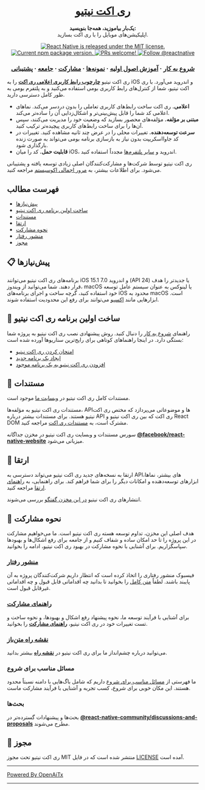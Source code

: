 <h1 align="center">
  <a href="https://reactnative.dev/">
    ری اکت نیتیو
  </a>
</h1>

<p align="center">
  <strong>یک‌بار بیاموزید، همه‌جا بنویسید:</strong><br>
  اپلیکیشن‌های موبایل را با ری اکت بسازید.
</p>

<p align="center">
  <a href="https://github.com/facebook/react-native/blob/HEAD/LICENSE">
    <img src="https://img.shields.io/badge/license-MIT-blue.svg" alt="React Native is released under the MIT license." />
  </a>
  <a href="https://www.npmjs.org/package/react-native">
    <img src="https://img.shields.io/npm/v/react-native?color=brightgreen&label=npm%20package" alt="Current npm package version." />
  </a>
  <a href="https://reactnative.dev/docs/contributing">
    <img src="https://img.shields.io/badge/PRs-welcome-brightgreen.svg" alt="PRs welcome!" />
  </a>
  <a href="https://twitter.com/intent/follow?screen_name=reactnative">
    <img src="https://img.shields.io/twitter/follow/reactnative.svg?label=Follow%20@reactnative" alt="Follow @reactnative" />
  </a>
</p>

<h3 align="center">
  <a href="https://reactnative.dev/docs/getting-started">شروع به کار</a>
  <span> · </span>
  <a href="https://reactnative.dev/docs/tutorial">آموزش اصول اولیه</a>
  <span> · </span>
  <a href="https://reactnative.dev/showcase">نمونه‌ها</a>
  <span> · </span>
  <a href="https://reactnative.dev/docs/contributing">مشارکت</a>
  <span> · </span>
  <a href="https://reactnative.dev/help">جامعه</a>
  <span> · </span>
  <a href="https://github.com/facebook/react-native/blob/HEAD/.github/SUPPORT.md">پشتیبانی</a>
</h3>

ری اکت نیتیو [**چارچوب رابط کاربری اعلامی ری اکت**][r] را به iOS و اندروید می‌آورد. با ری اکت نیتیو، شما از کنترل‌های رابط کاربری بومی استفاده می‌کنید و به پلتفرم بومی به طور کامل دسترسی دارید.

- **اعلامی.** ری اکت ساخت رابط‌های کاربری تعاملی را بدون دردسر می‌کند. نماهای اعلامی کد شما را قابل پیش‌بینی‌تر و اشکال‌زدایی آن را ساده‌تر می‌کند.
- **مبتنی بر مؤلفه.** مؤلفه‌های محصور بسازید که وضعیت خود را مدیریت می‌کنند، سپس آن‌ها را برای ساخت رابط‌های کاربری پیچیده‌تر ترکیب کنید.
- **سرعت توسعه‌دهنده.** تغییرات محلی را در عرض چند ثانیه مشاهده کنید. تغییرات در کد جاوااسکریپت بدون نیاز به بازسازی برنامه بومی می‌تواند به صورت زنده بارگذاری شود.
- **قابلیت حمل.** کد را میان iOS، اندروید و [سایر پلتفرم‌ها][p] مجدداً استفاده کنید.

ری اکت نیتیو توسط شرکت‌ها و مشارکت‌کنندگان اصلی زیادی توسعه یافته و پشتیبانی می‌شود. برای اطلاعات بیشتر، به [مرور اجمالی اکوسیستم][e] مراجعه کنید.

[r]: https://react.dev/
[p]: https://reactnative.dev/docs/out-of-tree-platforms
[e]: https://github.com/facebook/react-native/blob/HEAD/ECOSYSTEM.md

## فهرست مطالب

- [پیش‌نیازها](#-requirements)
- [ساخت اولین برنامه ری اکت نیتیو](#-building-your-first-react-native-app)
- [مستندات](#-documentation)
- [ارتقا](#-upgrading)
- [نحوه مشارکت](#-how-to-contribute)
- [منشور رفتار](#code-of-conduct)
- [مجوز](#-license)

## 📋 پیش‌نیازها

برنامه‌های ری اکت نیتیو می‌توانند iOS 15.1 و اندروید 7.0 (API 24) یا جدیدتر را هدف قرار دهند. شما می‌توانید از ویندوز، macOS یا لینوکس به عنوان سیستم عامل توسعه خود استفاده کنید، گرچه ساخت و اجرای برنامه‌های iOS محدود به macOS است. ابزارهایی مانند [اکسپو](https://expo.dev) می‌توانند برای رفع این محدودیت استفاده شوند.

## 🎉 ساخت اولین برنامه ری اکت نیتیو

راهنمای [شروع به کار](https://reactnative.dev/docs/getting-started) را دنبال کنید. روش پیشنهادی نصب ری اکت نیتیو به پروژه شما بستگی دارد. در اینجا راهنماهای کوتاهی برای رایج‌ترین سناریوها آورده شده است:

- [امتحان کردن ری اکت نیتیو][hello-world]
- [ایجاد یک برنامه جدید][new-app]
- [افزودن ری اکت نیتیو به یک برنامه موجود][existing]

[hello-world]: https://snack.expo.dev/@samples/hello-world
[new-app]: https://reactnative.dev/docs/getting-started
[existing]: https://reactnative.dev/docs/integration-with-existing-apps

## 📖 مستندات

مستندات کامل ری اکت نیتیو در [وبسایت ما][docs] موجود است.

مستندات ری اکت نیتیو به مؤلفه‌ها، APIها و موضوعاتی می‌پردازد که مختص ری اکت نیتیو هستند. برای مستندات بیشتر درباره API ری اکت که بین ری اکت نیتیو و React DOM مشترک است، به [مستندات ری اکت][r-docs] مراجعه کنید.

سورس مستندات و وبسایت ری اکت نیتیو در مخزن جداگانه [**@facebook/react-native-website**][repo-website] میزبانی می‌شود.

[docs]: https://reactnative.dev/docs/getting-started
[r-docs]: https://react.dev/learn
[repo-website]: https://github.com/facebook/react-native-website

## 🚀 ارتقا

ارتقا به نسخه‌های جدید ری اکت نیتیو می‌تواند دسترسی به APIهای بیشتر، نماها، ابزارهای توسعه‌دهنده و امکانات دیگر را برای شما فراهم کند. برای راهنمایی، به [راهنمای ارتقا][u] مراجعه کنید.

انتشارهای ری اکت نیتیو [در این مخزن گفتگو](https://github.com/reactwg/react-native-releases/discussions) بررسی می‌شوند.

[u]: https://reactnative.dev/docs/upgrading
[repo-releases]: https://github.com/react-native-community/react-native-releases

## 👏 نحوه مشارکت

هدف اصلی این مخزن، تداوم توسعه هسته ری اکت نیتیو است. ما می‌خواهیم مشارکت در این پروژه را تا حد امکان ساده و شفاف کنیم و از جامعه برای رفع اشکال‌ها و بهبودها سپاسگزاریم. برای آشنایی با نحوه مشارکت در بهبود ری اکت نیتیو، ادامه را بخوانید.

### [منشور رفتار][code]

فیسبوک منشور رفتاری را اتخاذ کرده است که انتظار داریم شرکت‌کنندگان پروژه به آن پایبند باشند.
لطفاً [متن کامل][code] را بخوانید تا بدانید چه اقداماتی قابل قبول و چه اقداماتی غیرقابل قبول است.

[code]: https://code.fb.com/codeofconduct/

### [راهنمای مشارکت][contribute]

برای آشنایی با فرآیند توسعه ما، نحوه پیشنهاد رفع اشکال و بهبودها، و نحوه ساخت و تست تغییرات خود در ری اکت نیتیو، [**راهنمای مشارکت**][contribute] را بخوانید.

[contribute]: https://reactnative.dev/docs/contributing

### [نقشه راه متن‌باز][roadmap]

می‌توانید درباره چشم‌انداز ما برای ری اکت نیتیو در [**نقشه راه**][roadmap] بیشتر بدانید.

[roadmap]: https://github.com/facebook/react-native/wiki/Roadmap

### مسائل مناسب برای شروع

ما فهرستی از [مسائل مناسب برای شروع][gfi] داریم که شامل باگ‌هایی با دامنه نسبتاً محدود هستند. این مکان خوبی برای شروع، کسب تجربه و آشنایی با فرآیند مشارکت ماست.

[gfi]: https://github.com/facebook/react-native/labels/good%20first%20issue

### بحث‌ها

بحث‌ها و پیشنهادات گسترده‌تر در [**@react-native-community/discussions-and-proposals**][repo-meta] مطرح می‌شوند.

[repo-meta]: https://github.com/react-native-community/discussions-and-proposals

## 📄 مجوز

ری اکت نیتیو تحت مجوز MIT منتشر شده است که در فایل [LICENSE][l] آمده است.

[l]: https://github.com/facebook/react-native/blob/main/LICENSE

---

[Powered By OpenAiTx](https://github.com/OpenAiTx/OpenAiTx)

---